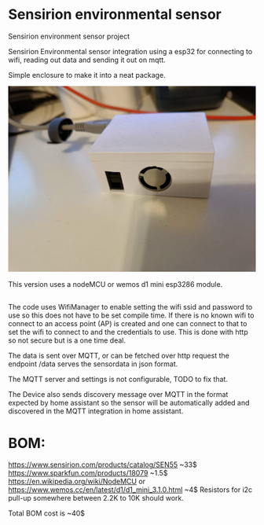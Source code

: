 # Sensirion environmental sensor
Sensirion environment sensor project

Sensirion Environmental sensor integration using a esp32 for connecting to wifi, reading out data and sending it out on mqtt.

Simple enclosure to make it into a neat package.

![Enclosure](doc/finished.jpg)

This version uses a nodeMCU or wemos d1 mini esp3286 module.

## 
The code uses WifiManager to enable setting the wifi ssid and password to use so this does not have to be set compile time.
If there is no known wifi to connect to an access point (AP) is created and one can connect to that to set the wifi to connect to and the credentials to use.
This is done with http so not secure but is a one time deal.

The data is sent over MQTT, or can be fetched over http request the endpoint /data serves the sensordata in json format.

The MQTT server and settings is not configurable, TODO to fix that.

The Device also sends discovery message over MQTT in the format expected by home assistant so the sensor will be automatically added and discovered in the MQTT integration in home assistant.


# BOM:  
https://www.sensirion.com/products/catalog/SEN55  ~33$  
https://www.sparkfun.com/products/18079 ~1.5$   
https://en.wikipedia.org/wiki/NodeMCU or https://www.wemos.cc/en/latest/d1/d1_mini_3.1.0.html ~4$
Resistors for i2c pull-up somewhere between 2.2K to 10K should work.

Total BOM cost is ~40$

